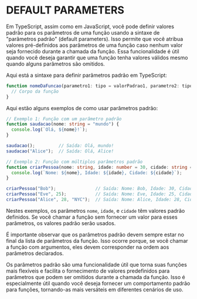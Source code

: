 # DEFAULT PARAMETERS
Em TypeScript, assim como em JavaScript, você pode definir valores padrão para os parâmetros de uma função usando a sintaxe de "parâmetros padrão" (default parameters). Isso permite que você atribua valores pré-definidos aos parâmetros de uma função caso nenhum valor seja fornecido durante a chamada da função. Essa funcionalidade é útil quando você deseja garantir que uma função tenha valores válidos mesmo quando alguns parâmetros são omitidos.

Aqui está a sintaxe para definir parâmetros padrão em TypeScript:

```typescript
function nomeDaFuncao(parametro1: tipo = valorPadrao1, parametro2: tipo = valorPadrao2, ...) {
  // Corpo da função
}
```

Aqui estão alguns exemplos de como usar parâmetros padrão:

```typescript
// Exemplo 1: Função com um parâmetro padrão
function saudacao(nome: string = "mundo") {
  console.log(`Olá, ${nome}!`);
}

saudacao();         // Saída: Olá, mundo!
saudacao("Alice");  // Saída: Olá, Alice!

// Exemplo 2: Função com múltiplos parâmetros padrão
function criarPessoa(nome: string, idade: number = 30, cidade: string = "Desconhecida") {
  console.log(`Nome: ${nome}, Idade: ${idade}, Cidade: ${cidade}`);
}

criarPessoa("Bob");               // Saída: Nome: Bob, Idade: 30, Cidade: Desconhecida
criarPessoa("Eve", 25);           // Saída: Nome: Eve, Idade: 25, Cidade: Desconhecida
criarPessoa("Alice", 28, "NYC");  // Saída: Nome: Alice, Idade: 28, Cidade: NYC
```

Nestes exemplos, os parâmetros `nome`, `idade`, e `cidade` têm valores padrão definidos. Se você chamar a função sem fornecer um valor para esses parâmetros, os valores padrão serão usados.

É importante observar que os parâmetros padrão devem sempre estar no final da lista de parâmetros da função. Isso ocorre porque, se você chamar a função com argumentos, eles devem corresponder na ordem aos parâmetros declarados.

Os parâmetros padrão são uma funcionalidade útil que torna suas funções mais flexíveis e facilita o fornecimento de valores predefinidos para parâmetros que podem ser omitidos durante a chamada da função. Isso é especialmente útil quando você deseja fornecer um comportamento padrão para funções, tornando-as mais versáteis em diferentes cenários de uso.